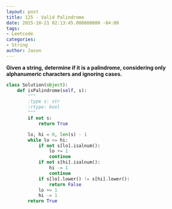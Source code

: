 ```yaml
---
layout: post
title: 125 - Valid Palindrome
date: 2015-10-21 02:13:45.000000000 -04:00
tags:
- Leetcode
categories:
- String
author: Jason
---
```

**Given a string, determine if it is a palindrome, considering only alphanumeric characters and ignoring cases.**

``` python
class Solution(object):
    def isPalindrome(self, s):
        """
        :type s: str
        :rtype: bool
        """
        if not s:
            return True

        lo, hi = 0, len(s) - 1
        while lo <= hi:
            if not s[lo].isalnum():
                lo += 1
                continue
            if not s[hi].isalnum():
                hi -= 1
                continue
            if s[lo].lower() != s[hi].lower():
                return False
            lo += 1
            hi -= 1
        return True
```

